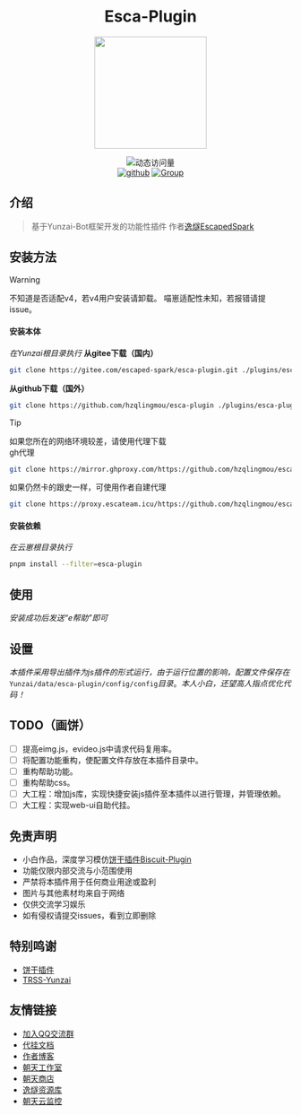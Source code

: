 <div align="center">

# Esca-Plugin

<img src="https://pi.escaped.icu/1.png" width = 200px height = 200px />

<br>

![动态访问量](https://count.kjchmc.cn/get/@esca-plugin?theme=rule34)<br>
[![github](https://img.shields.io/badge/Gihub-逸燧插件-skyblue?style=flat-square&logo=github)](https://github.com/hzqlingmou/esca-plugin)  [![Group](https://img.shields.io/badge/QQ交流群-958866155-red?style=flat-square&logo=GroupMe&logoColor=white)](https://qm.qq.com/q/Mf1D9HuL0u)

</div>

## 介绍
> 基于Yunzai-Bot框架开发的功能性插件
> 作者[逸燧EscapedSpark](https://escaped.icu)

## 安装方法

> [!warning]
> 不知道是否适配v4，若v4用户安装请卸载。
> 喵崽适配性未知，若报错请提issue。

#### 安装本体
*在Yunzai根目录执行*
**从gitee下载（国内）**
```bash
git clone https://gitee.com/escaped-spark/esca-plugin.git ./plugins/esca-plugin
```

**从github下载（国外）**
```bash
git clone https://github.com/hzqlingmou/esca-plugin ./plugins/esca-plugin
```
> [!tip]
> 如果您所在的网络环境较差，请使用代理下载 <br>
> gh代理
> ```bash
> git clone https://mirror.ghproxy.com/https://github.com/hzqlingmou/esca-plugin ./plugins/esca-plugin
> ```
> 如果仍然卡的跟史一样，可使用作者自建代理
> ```bash
> git clone https://proxy.escateam.icu/https://github.com/hzqlingmou/esca-plugin ./plugins/esca-plugin
> ```

#### 安装依赖
*在云崽根目录执行*
```bash
pnpm install --filter=esca-plugin
```

## 使用
*安装成功后发送“e帮助”即可*

## 设置
*本插件采用导出插件为js插件的形式运行，由于运行位置的影响，配置文件保存在*`Yunzai/data/esca-plugin/config/config`*目录*。*本人小白，还望高人指点优化代码！*

## TODO（画饼）

- [ ] 提高eimg.js，evideo.js中请求代码复用率。
- [ ] 将配置功能重构，使配置文件存放在本插件目录中。
- [ ] 重构帮助功能。
- [ ] 重构帮助css。
- [ ] 大工程：增加js库，实现快捷安装js插件至本插件以进行管理，并管理依赖。
- [ ] 大工程：实现web-ui自助代挂。

## 免责声明

- 小白作品，深度学习模仿[饼干插件Biscuit-Plugin](https://gitee.com/Yummy-cookie/biscuit-plugin)
- 功能仅限内部交流与小范围使用
- 严禁将本插件用于任何商业用途或盈利
- 图片与其他素材均来自于网络
- 仅供交流学习娱乐
- 如有侵权请提交issues，看到立即删除

## 特别鸣谢
- [饼干插件](https://gitee.com/Yummy-cookie/biscuit-plugin)
- [TRSS-Yunzai](https://trss.me)

## 友情链接
- [加入QQ交流群](https://qm.qq.com/q/Mf1D9HuL0u)
- [代挂文档](https://botdocs.escateam.icu)
- [作者博客](https://escaped.icu)
- [朝天工作室](https://escateam.icu)
- [朝天商店](https://shop.escateam.icu)
- [逸燧资源库](https://mirror.escateam.icu)
- [朝天云监控](https://status.escateam.icu)
